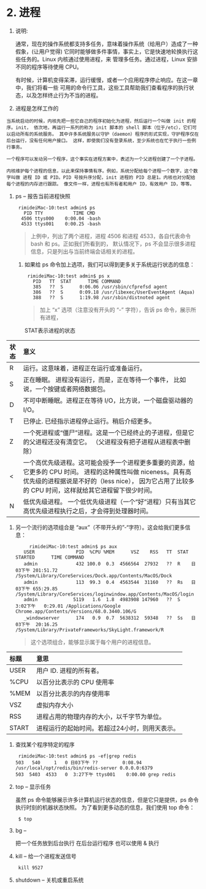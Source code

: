 # 2. 进程

1. 说明:

   通常，现在的操作系统都支持多任务，意味着操作系统（给用户）造成了一种假象，\(让用户觉得\) 它同时能够做多件事情，事实上，它是快速地轮换执行这些任务的。Linux 内核通过使用进程，来 管理多任务。通过进程，Linux 安排不同的程序等待使用 CPU。

   有时候，计算机变得呆滞，运行缓慢，或者一个应用程序停止响应。在这一章中，我们将看一些 可用的命令行工具，这些工具帮助我们查看程序的执行状态，以及怎样终止行为不当的进程。

2. 进程是怎样工作的

```text
当系统启动的时候，内核先把一些它自己的程序初始化为进程，然后运行一个叫做 init 的程序。init， 依次地，再运行一系列的称为 init 脚本的 shell 脚本（位于/etc），它们可以启动所有的系统服务。 其中许多系统服务以守护（daemon）程序的形式实现，守护程序仅在后台运行，没有任何用户接口。 这样，即使我们没有登录系统，至少系统也在忙于执行一些例行事务。

一个程序可以发动另一个程序，这个事实在进程方案中，表述为一个父进程创建了一个子进程。

内核维护每个进程的信息，以此来保持事情有序。例如，系统分配给每个进程一个数字，这个数字叫做 进程 ID 或 PID。PID 号按升序分配，init 进程的 PID 总是1。内核也对分配给每个进程的内存进行跟踪。 像文件一样，进程也有所有者和用户 ID，有效用户 ID，等等。
```

1. ps – 报告当前进程快照

   ```text
    rimideiMac-10:test admin$ ps
      PID TTY           TIME CMD
     4506 ttys000    0:00.04 -bash
     4533 ttys001    0:00.25 -bash
   ```

   > 上例中，列出了两个进程，进程 4506 和进程 4533，各自代表命令 bash 和 ps。正如我们所看到的， 默认情况下，ps 不会显示很多进程信息，只是列出与当前终端会话相关的进程。

   1. 如果给 ps 命令加上选项，我们可以得到更多关于系统运行状态的信息：

      ```text
       rimideiMac-10:test admin$ ps x
         PID   TT  STAT      TIME COMMAND
         385   ??  S      0:06.06 /usr/sbin/cfprefsd agent
         386   ??  S      0:09.18 /usr/libexec/UserEventAgent (Aqua)
         388   ??  S      1:19.98 /usr/sbin/distnoted agent
      ```

      > 加上 “x” 选项（注意没有开头的 “-” 字符），告诉 ps 命令，展示所有进程，

      STAT表示进程的状态

| 状态 | 意义 |
| :--- | :--- |
| R | 运行。这意味着，进程正在运行或准备运行。 |
| S | 正在睡眠。 进程没有运行，而是，正在等待一个事件， 比如说，一个按键或者网络数据包。 |
| D | 不可中断睡眠。进程正在等待 I/O，比方说，一个磁盘驱动器的 I/O。 |
| T | 已停止. 已经指示进程停止运行。稍后介绍更多。 |
| Z | 一个死进程或“僵尸”进程。这是一个已经终止的子进程，但是它的父进程还没有清空它。 （父进程没有把子进程从进程表中删除） |
| &lt; | 一个高优先级进程。这可能会授予一个进程更多重要的资源，给它更多的 CPU 时间。 进程的这种属性叫做 niceness。具有高优先级的进程据说是不好的（less nice）， 因为它占用了比较多的 CPU 时间，这样就给其它进程留下很少时间。 |
| N | 低优先级进程。 一个低优先级进程（一个“好”进程）只有当其它高优先级进程执行之后，才会得到处理器时间。 |

1. 另一个流行的选项组合是 “aux”（不带开头的”-“字符）。这会给我们更多信息：

   ```text
        rimideiMac-10:test admin$ ps aux
      USER               PID  %CPU %MEM      VSZ    RSS   TT  STAT STARTED      TIME COMMAND
      admin              432 100.0  0.3  4566564  27932   ??  R    日03下午 201:51.72 /System/Library/CoreServices/Dock.app/Contents/MacOS/Dock
      admin              113  99.3  0.4  4563544  31160   ??  Rs   日03下午 655:29.85 /System/Library/CoreServices/loginwindow.app/Contents/MacOS/login
      admin             5119   1.6  1.8  4983908 147960   ??  S     3:02下午   0:29.01 /Applications/Google Chrome.app/Contents/Versions/68.0.3440.106/G
      _windowserver      174   0.9  0.7  5638312  59348   ??  Ss   日03下午  20:16.25 /System/Library/PrivateFrameworks/SkyLight.framework/R
   ```

   > 这个选项组合，能够显示属于每个用户的进程信息。

| 标题 | 意思 |
| :--- | :--- |
| USER | 用户 ID. 进程的所有者。 |
| %CPU | 以百分比表示的 CPU 使用率 |
| %MEM | 以百分比表示的内存使用率 |
| VSZ | 虚拟内存大小 |
| RSS | 进程占用的物理内存的大小，以千字节为单位。 |
| START | 进程运行的起始时间。若超过24小时，则用天表示。 |

1. 查找某个程序特定的程序

   ```text
    rimideiMac-10:test admin$ ps -ef|grep redis
   503   540     1   0 日03下午 ??         0:08.94 /usr/local/opt/redis/bin/redis-server 0.0.0.0:6379  
   503  5403  4533   0  3:27下午 ttys001    0:00.00 grep redis
   ```

2. top – 显示任务

   虽然 ps 命令能够展示许多计算机运行状态的信息，但是它只是提供，ps 命令执行时刻的机器状态快照。 为了看到更多动态的信息，我们使用 top 命令：

   ```text
    $ top
   ```

3. bg –

   把一个任务放到后台执行 在后台运行程序 也可以使用 & 执行

4. kill – 给一个进程发送信号

   ```text
    kill 9527
   ```

5. shutdown – 关机或重启系统

